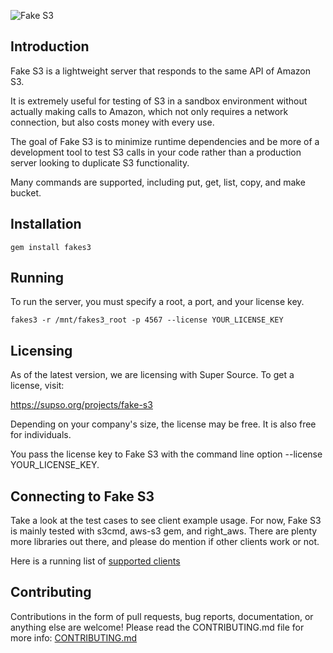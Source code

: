 ![Fake S3](static/logo.png "Fake S3")

## Introduction

Fake S3 is a lightweight server that responds to the same API of Amazon S3.

It is extremely useful for testing of S3 in a sandbox environment without actually making calls to Amazon, which not only requires a network connection, but also costs money with every use.

The goal of Fake S3 is to minimize runtime dependencies and be more of a
development tool to test S3 calls in your code rather than a production server looking to duplicate S3 functionality.

Many commands are supported, including put, get, list, copy, and make bucket.

## Installation

    gem install fakes3

## Running

To run the server, you must specify a root, a port, and your license key.

    fakes3 -r /mnt/fakes3_root -p 4567 --license YOUR_LICENSE_KEY

## Licensing

As of the latest version, we are licensing with Super Source. To get a license, visit:

https://supso.org/projects/fake-s3 

Depending on your company's size, the license may be free. It is also free for individuals.

You pass the license key to Fake S3 with the command line option --license YOUR_LICENSE_KEY.

## Connecting to Fake S3

Take a look at the test cases to see client example usage.  For now, Fake S3 is
mainly tested with s3cmd, aws-s3 gem, and right_aws.  There are plenty more
libraries out there, and please do mention if other clients work or not.

Here is a running list of [supported clients](https://github.com/jubos/fake-s3/wiki/Supported-Clients "Supported Clients")

## Contributing

Contributions in the form of pull requests, bug reports, documentation, or anything else are welcome! Please read the CONTRIBUTING.md file for more info: [CONTRIBUTING.md](https://github.com/jubos/fake-s3/blob/master/CONTRIBUTING.md)
